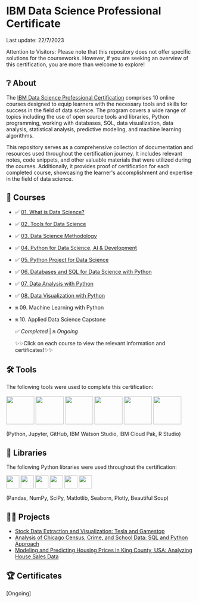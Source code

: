 # IBM Data Science Professional Certificate
Last update: 22/7/2023

Attention to Visitors: Please note that this repository does not offer specific solutions for the courseworks. However, if you are seeking an overview of this certification, you are more than welcome to explore!
## ❔ About
The <a href="https://www.coursera.org/professional-certificates/ibm-data-science">IBM Data Science Professional Certification</a> comprises 10 online courses designed to equip learners with the necessary tools and skills for success in the field of data science. The program covers a wide range of topics including the use of open source tools and libraries, Python programming, working with databases, SQL, data visualization, data analysis, statistical analysis, predictive modeling, and machine learning algorithms.

This repository serves as a comprehensive collection of documentation and resources used throughout the certification journey. It includes relevant notes, code snippets, and other valuable materials that were utilized during the courses. Additionally, it provides proof of certification for each completed course, showcasing the learner's accomplishment and expertise in the field of data science.

## 📑 Courses
- ✅ [01. What is Data Science?](https://github.com/HazmanNaim/IBM-Data-Science-Professional-Certificate/tree/89e36c497f67cb5f6062c941dc998a81442380e9/01.What%20is%20Data%20Science)
- ✅ [02. Tools for Data Science](https://github.com/HazmanNaim/IBM-Data-Science-Professional-Certificate/tree/89e36c497f67cb5f6062c941dc998a81442380e9/02.Tools%20For%20Data%20Science)
- ✅ [03. Data Science Methodology](https://github.com/HazmanNaim/IBM-Data-Science-Professional-Certificate/tree/89e36c497f67cb5f6062c941dc998a81442380e9/03.Data%20Science%20Methodology)
- ✅ [04. Python for Data Science, AI & Development](https://github.com/HazmanNaim/IBM-Data-Science-Professional-Certificate/tree/89e36c497f67cb5f6062c941dc998a81442380e9/04.Python%20for%20Data%20Science%2C%20AI%20%26%20Development)
- ✅ [05. Python Project for Data Science](https://github.com/HazmanNaim/IBM-Data-Science-Professional-Certificate/tree/89e36c497f67cb5f6062c941dc998a81442380e9/05.Python%20Project%20for%20Data%20Science)
- ✅ [06. Databases and SQL for Data Science with Python](https://github.com/HazmanNaim/IBM-Data-Science-Professional-Certificate/tree/89e36c497f67cb5f6062c941dc998a81442380e9/06.Databases%20and%20SQL%20for%20Data%20Science)
- ✅ [07. Data Analysis with Python](https://github.com/HazmanNaim/IBM-Data-Science-Professional-Certificate/tree/80b1a6b442ff6dc3603d864976974711b045fd65/07.Data%20Analysis%20With%20Python)
- ✅ [08. Data Visualization with Python](https://github.com/HazmanNaim/IBM-Data-Science-Professional-Certificate/tree/2244b2f7cd8af5da2e553e2054ed76e3c5b2c227/08.Data%20Visualization%20with%20Python)
- 🔛 09. Machine Learning with Python
- 🔛 10. Applied Data Science Capstone
  
  ✅ _Completed_   |   🔛 _Ongoing_

  ✨✨Click on each course to view the relevant information and certificates!✨✨

## 🛠️ Tools
The following tools were used to complete this certification: <br> <br>
  <img src="https://user-images.githubusercontent.com/84391594/152705364-f16bb223-41aa-4510-8113-51171dfe9953.png" height="75">
  <img src="https://user-images.githubusercontent.com/84391594/152705271-083f8784-b3c9-4065-9733-ea3fa8ad5a7a.png" height="75">
  <img src="https://user-images.githubusercontent.com/84391594/152705273-adffe1bf-b509-44d0-b3ac-671cce5071df.svg" height="75">
  <img src="https://user-images.githubusercontent.com/84391594/152705324-68f777a0-3875-4b65-ae96-646643284541.png" height="75">
  <img src="https://user-images.githubusercontent.com/84391594/152705298-bb170d32-3dd0-4ad4-8221-8b7b029116b4.png" height="75">
  <img src="https://github.com/HazmanNaim/IBM-Data-Science-Professional-Certificate/assets/77926273/3fe73209-6ced-4728-b134-3e927dba6633" height="75">
</p>
(Python, Jupyter, GitHub, IBM Watson Studio, IBM Cloud Pak, R Studio)

## 📖 Libraries
The following Python libraries were used throughout the certification: <br> 
<p align="left">
  <img  src="https://user-images.githubusercontent.com/84391594/152706127-ce41990f-2588-472a-b5df-6b403a5947e6.png" height="35">
  <img  src="https://user-images.githubusercontent.com/84391594/152706130-5577011e-ecb3-47aa-af73-f6bd1bda05bc.png" height="35">
  <img  src="https://user-images.githubusercontent.com/84391594/152706132-5939da7e-7d1e-43b8-9c46-2d3fe5198dda.png" height="35">
  <img  src="https://user-images.githubusercontent.com/84391594/152706135-85cdd35e-922a-414a-a198-c670fbf8fb25.svg" height="35">
  <img  src="https://user-images.githubusercontent.com/84391594/152706148-36f27f03-1967-45d1-82d8-f6c149c6f21c.svg" height="35">
  <img  src="https://user-images.githubusercontent.com/84391594/152706211-7966848a-a2e1-4c4a-bc08-594a4ca6ff07.png" height="35">
  <!--<img  src="https://user-images.githubusercontent.com/84391594/152706214-d018bc5e-1477-4de2-94d7-5c0886e0477d.png" height="35">
  <img  src="https://user-images.githubusercontent.com/84391594/152706217-c0cfd9d8-22ad-4c3b-9ac7-70a6cf2799f7.png" height="35"> <br>-->

(Pandas, NumPy, SciPy, Matlotlib, Seaborn, Plotly, Beautiful Soup)

## 👷‍♂️ Projects
- [Stock Data Extraction and Visualization: Tesla and Gamestop](https://github.com/HazmanNaim/IBM-Data-Science-Professional-Certificate/blob/89e36c497f67cb5f6062c941dc998a81442380e9/05.Python%20Project%20for%20Data%20Science/Project_Analysis%20of%20Historical%20Stock.ipynb)
- [Analysis of Chicago Census, Crime, and School Data: SQL and Python Approach](https://github.com/HazmanNaim/IBM-Data-Science-Professional-Certificate/blob/5f97f9bae8fa9fe4cb65354fbf9d1deba4c90849/06.Databases%20and%20SQL%20for%20Data%20Science/Module%204/DB0201EN-Week3-1-4-Analyzing_SQLite.ipynb)
- [Modeling and Predicting Housing Prices in King County, USA: Analyzing House Sales Data](https://github.com/HazmanNaim/IBM-Data-Science-Professional-Certificate/blob/80b1a6b442ff6dc3603d864976974711b045fd65/07.Data%20Analysis%20With%20Python/Module%206/IBMDeveloperSkillsNetwork-DA0101EN-labs_Module%206_House_Sales_in_King_Count_USA.jupyterlite.ipynb)


## 🏆 Certificates
[Ongoing]
